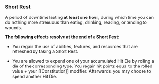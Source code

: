 ### Short Rest

A period of downtime lasting **at least one hour**, during which time you can do nothing more strenuous than eating, drinking, reading, or tending to wounds.

**The following effects resolve at the end of a Short Rest:**

-   You regain the use of abilities, features, and resources that are refreshed by taking a Short Rest.
   
-   You are allowed to expend one of your accumulated Hit Die by rolling a die of the corresponding type. You regain hit points equal to the rolled value + your [[Constitution]] modifier. Afterwards, you may choose to spend another Hit Die.